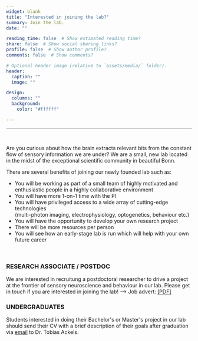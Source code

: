 ```yaml
---
widget: blank
title: "Interested in joining the lab?"
summary: Join the lab.
date: ""

reading_time: false  # Show estimated reading time?
share: false  # Show social sharing links?
profile: false  # Show author profile?
comments: false  # Show comments?

# Optional header image (relative to `assets/media/` folder).
header:
  caption: ""
  image: ""

design:
  columns: ""
  background:
    color: "#ffffff"

---
```


<!-- # Interested in joining the lab? -->

---  

<br>

Are you curious about how the brain extracts relevant bits from the constant flow of sensory information we are under? 
We are a small, new lab located in the midst of the exceptional scientific community in beautiful Bonn.  

There are several benefits of joining our newly founded lab such as:
*  You will be working as part of a small team of highly motivated and enthusiastic people in a highly collaborative environment  
*  You will have more 1-on-1 time with the PI  
*  You will have privileged access to a wide array of cutting-edge technologies  
(multi-photon imaging, electrophysiology, optogenetics, behaviour etc.)
*  You will have the opportunity to develop your own research project  
*  There will be more resources per person  
*  You will see how an early-stage lab is run which will help with your own future career  


<!-- We are actively looking for PhD a student and a Postdoc to join the team. All positions are fully funded and supported by our third party funds, including the ERC.   -->
<!-- <br>


### GRADUATE STUDENT
PhD projects are available to motivated candidates to help us investigate how temporally complex odours are represented and processed in the brain and how mice use dynamic odour plumes to navigate their environment. For more details, please see the job advert:  

*  PhD project: <a href="https://karriereamukb.de/offer/phd-candidate-m-f-d-institute-of-ex/4a45919e-ab5e-4239-ac41-0ac95ee8052c" target="_blank">Representation and processing of temporally complex odours</a> [[PDF]](https://ackelslab.com/uploads/jobs/PhD_EPI_Ackels_317_2023e.pdf)
<!-- *  PhD project Behaviour:   <a href="/uploads/jobs/PhD_advert_behaviour_Ackels_.pdf" target="_blank">Olfactory navigation using dynamic odour plumes</a>   -->
<!-- <br>

### POSTDOCTORAL RESEARCHER
We are interested in recruitung a postdoctoral researcher to drive a project at the frontier of sensory neuroscience and behaviour in our lab. Please get in touch if you are interested in joining the lab!  -->
<!-- *  Job advert: <a href="https://karriereamukb.de/offer/postdoctoral-researcher-m-f-d-insti/2e65ce6b-586f-459b-a9b5-71ba5cd2aad5" target="_blank">Postdoctoral Researcher</a> [[PDF]](https://ackelslab.com/uploads/jobs/Postdoc_EPI_Ackels_318_2023e.pdf)  -->

<!-- <br> -->
<!-- 
### TECHNICAL ASSISTANT
We are currently looking for a laboratory technician to help with ordering and setting up equipment, colony maintenance, bench work, and running neurophysiological and behavioural experiments.
More information can be found in the job advert. 
*   Job advert: <a href="/uploads/jobs/TA_advert_Ackels_.pdf" target="_blank">Technical Assistant</a> -->
<br>

### RESEARCH ASSOCIATE / POSTDOC
We are interested in recruitung a postdoctoral researcher to drive a project at the frontier of sensory neuroscience and behaviour in our lab. Please get in touch if you are interested in joining the lab!  -->
Job advert: [[PDF]](https://ackelslab.com/uploads/jobs/Postdoc_Zproject_MODOLFOR.pdf)

### UNDERGRADUATES
Students interested in doing their Bachelor's or Master's project in our lab should send their CV with a brief description of their goals after graduation via [email](mailto:tobias.ackels@ukbonn.de) to Dr. Tobias Ackels.